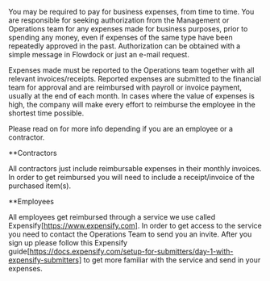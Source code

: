 You may be required to pay for business expenses, from time to time. You are responsible for seeking authorization from the Management or Operations team for any expenses made for business purposes, prior to spending any money, even if expenses of the same type have been repeatedly approved in the past. Authorization can be obtained with a simple message in Flowdock or just an e-mail request. 

Expenses made must be reported to the Operations team together with all relevant invoices/receipts. Reported expenses are submitted to the financial team for approval and are reimbursed with payroll or invoice payment, usually at the end of each month. In cases where the value of expenses is high, the company will make every effort to reimburse the employee in the shortest time possible. 

Please read on for more info depending if you are an employee or a contractor.

**Contractors

All contractors just include reimbursable expenses in their monthly invoices. In order to get reimbursed you will need to include a receipt/invoice of the purchased item(s).

**Employees

All employees get reimbursed through a service we use called Expensify[https://www.expensify.com]. In order to get access to the service you need to contact the Operations Team to send you an invite. After you sign up please follow this Expensify guide[https://docs.expensify.com/setup-for-submitters/day-1-with-expensify-submitters]  to get more familiar with the service and send in your expenses.